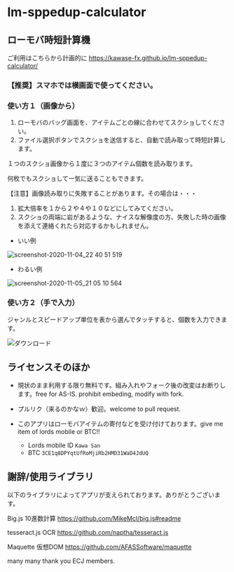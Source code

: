 # lm-sppedup-calculator

## ローモバ時短計算機

ご利用はこちらから計画的に https://kawase-fx.github.io/lm-sppedup-calculator/

### 【推奨】スマホでは横画面で使ってください。

### 使い方１（画像から）

1. ローモバのバッグ画面を、アイテムごとの線に合わせてスクショしてください。
2. ファイル選択ボタンでスクショを送信すると、自動で読み取って時短計算します。

１つのスクショ画像から１度に３つのアイテム個数を読み取ります。

何枚でもスクショして一気に送ることもできます。

【注意】画像読み取りに失敗することがあります。その場合は・・・

1. 拡大倍率を１から２や４や１０などにしてみてください。
1. スクショの両端に岩があるような、ナイスな解像度の方、失敗した時の画像を添えて連絡くれたら対応するかもしれません。

* いい例

![screenshot-2020-11-04_22 40 51 519](https://user-images.githubusercontent.com/29803517/98238903-71423d80-1faa-11eb-9fc9-a38c0c0ce806.png)

* わるい例

![screenshot-2020-11-05_21 05 10 564](https://user-images.githubusercontent.com/29803517/98239002-9df65500-1faa-11eb-9fcb-111e10776a4a.png)

### 使い方２（手で入力）

ジャンルとスピードアップ単位を表から選んでタッチすると、個数を入力できます。

![ダウンロード](https://user-images.githubusercontent.com/29803517/98239221-f594c080-1faa-11eb-8c99-d32046a38cde.png)

## ライセンスそのほか

* 現状のまま利用する限り無料です。組み入れやフォーク後の改変はお断りします。free for AS-IS. prohibit embeding, modify with fork.
* プルリク（来るのかなｗ）歓迎。welcome to pull request.
* このアプリはローモバアイテムの寄付などを受け付けております。give me item of lords mobile or BTC!!

  * Lords mobile ID `Kawa San`
  * BTC `3CE1q8DPYqtUfRoMjiRb2HMD31WaD4JdUQ`

## 謝辞/使用ライブラリ

以下のライブラリによってアプリが支えられております。ありがとうございます。

Big.js 10進数計算
https://github.com/MikeMcl/big.js#readme

tesseract.js OCR
https://github.com/naptha/tesseract.js

Maquette 仮想DOM
https://github.com/AFASSoftware/maquette

many many thank you ECJ members.
